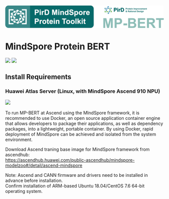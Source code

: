 ![image](./images/MP-BERT-logo.png)


# MindSpore Protein BERT
[![](https://img.shields.io/badge/Language-python=3.7-green.svg?style=for-the-badge)]()
[![](https://img.shields.io/badge/Framework-mindspore=1.8-blue.svg?style=for-the-badge)](https://www.mindspore.cn/en)

## Install Requirements
### Huawei Atlas Server (Linux, with MindSpore Ascend 910 NPU)
[![](https://img.shields.io/badge/Environment-Docker>=18.03-yellow.svg??style=flat-square)](https://www.docker.com/) 

To run MP-BERT at Ascend using the MIndSpore framework, it is recommended to use Docker, an open source application container engine that allows developers to package their applications, as well as dependency packages, into a lightweight, portable container. By using Docker, rapid deployment of MindSpore can be achieved and isolated from the system environment.

Download Ascend traning base image for MindSpore framework from ascendhub: <br>
https://ascendhub.huawei.com/public-ascendhub/mindspore-modelzoo#/detail/ascend-mindspore

Note: Ascend and CANN firmware and drivers need to be installed in advance before installation.<br>
Confirm installation of ARM-based Ubuntu 18.04/CentOS 7.6 64-bit operating system.

